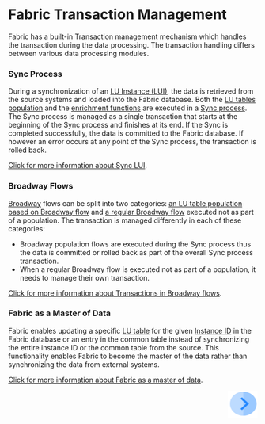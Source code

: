 # Fabric Transaction Management

Fabric has a built-in Transaction management mechanism which handles the transaction during the data processing. The transaction handling differs between various data processing modules.

### Sync Process

During a synchronization of an [LU Instance (LUI)](/articles/01_fabric_overview/02_fabric_glossary.md#lui), the data is retrieved from the source systems and loaded into the Fabric database. Both the [LU tables population](/articles/07_table_population/01_table_population_overview.md) and the [enrichment functions](/articles/10_enrichment_function/01_enrichment_function_overview.md) are executed in a [Sync process](/articles/01_fabric_overview/02_fabric_glossary.md#sync). The Sync process is managed as a single transaction that starts at the beginning of the Sync process and finishes at its end. If the Sync is completed successfully, the data is committed to the Fabric database. If however an error occurs at any point of the Sync process, the transaction is rolled back. 

[Click for more information about Sync LUI](/articles/14_sync_LU_instance/01_sync_LUI_overview.md).

### Broadway Flows

[Broadway](/articles/19_Broadway/01_broadway_overview.md) flows can be split into two categories: [an LU table population based on Broadway flow](/articles/07_table_population/14_table_population_based_Broadway.md) and [a regular Broadway flow](/articles/19_Broadway/02a_broadway_flow_overview.md) executed not as part of a population. The transaction is managed differently in each of these categories:

* Broadway population flows are executed during the Sync process thus the data is committed or rolled back as part of the overall Sync process transaction.
* When a regular Broadway flow is executed not as part of a population, it needs to manage their own transaction. 

[Click for more information about Transactions in Broadway flows](/articles/19_Broadway/23_transactions.md).

### Fabric as a Master of Data

Fabric enables updating a specific [LU table](/articles/06_LU_tables/01_LU_tables_overview.md) for the given [Instance ID](/articles/01_fabric_overview/02_fabric_glossary.md#instance-id) in the Fabric database or an entry in the common table instead of synchronizing the entire instance ID or the common table from the source. This functionality enables Fabric to become the master of the data rather than synchronizing the data from external systems.

[Click for more information about Fabric as a master of data](02_fabric_master_of_data.md).



[<img align="right" width="60" height="54" src="/articles/images/Next.png">](02_fabric_master_of_data.md)



